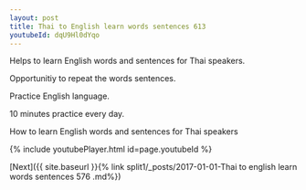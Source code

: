 ```yaml
---
layout: post
title: Thai to English learn words sentences 613 
youtubeId: dqU9Hl0dYqo
---
```

 
 
Helps to learn English words and sentences for Thai speakers.

Opportunitiy to repeat the words sentences. 

Practice English language. 
 
10 minutes practice every day. 
 
How to learn English words and sentences for Thai speakers 
 
{% include youtubePlayer.html id=page.youtubeId %}
 
 
[Next]({{ site.baseurl }}{% link  split1/_posts/2017-01-01-Thai to english learn words sentences 576 .md%})
 
